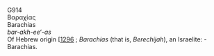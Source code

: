 <body>
  <p>G914<br>  Βαραχίας  <br> Barachias  <br><i>bar-akh-ee‘-as </i><br>Of Hebrew origin [<a href="h1296.htm">1296</a> ; <i>Barachias</i> (that is, <i>Berechijah</i>), an Israelite: - Barachias.<br></p>
 </body>